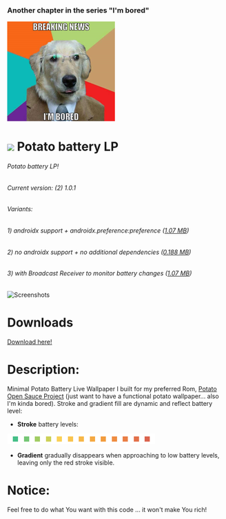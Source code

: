 ### Another chapter in the series "I'm bored"

![Screenshots](https://raw.githubusercontent.com/enricocid/Potato-Battery-LP/master/bored.png)

# <img src ="https://upload.wikimedia.org/wikipedia/commons/b/b5/Kotlin-logo.png" width=24> Potato battery LP

###### Potato battery LP!
###### Current version: (2) 1.0.1
###### Variants: 
###### 1) androidx support + androidx.preference:preference ([1.07 MB](https://github.com/enricocid/Potato-Battery-LP/releases/download/v1.0.1/app-release.apk))
###### 2) no androidx support + no additional dependencies ([0.188 MB](https://github.com/enricocid/Potato-Battery-LP/releases/download/v1.0.1/app-release-vanilla.apk))
###### 3) with Broadcast Receiver to monitor battery changes ([1.07 MB](https://github.com/enricocid/Potato-Battery-LP/releases/download/v1.0/app-release-br.apk))

![Screenshots](https://raw.githubusercontent.com/enricocid/Potato-Battery-LP/master/screens2_1.png) 

# Downloads

[Download here!](https://github.com/enricocid/Potato-Battery-LP/releases)


# Description:

Minimal Potato Battery Live Wallpaper I built for my preferred Rom, [Potato Open Sauce Project](https://potatoproject.co) (just want to have a functional potato wallpaper... also I'm kinda bored). Stroke and gradient fill are dynamic and reflect battery level:


- **Stroke** battery levels:

![Screenshots](https://raw.githubusercontent.com/enricocid/Potato-Battery-LP/master/levels.png)

- **Gradient** gradually disappears when approaching to low battery levels, leaving only the red stroke visible.


# Notice:

Feel free to do what You want with this code ... it won't make You rich!
